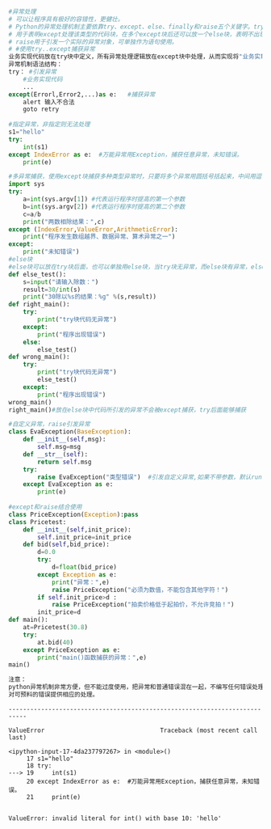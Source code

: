 

```python
#异常处理
# 可以让程序具有极好的容错性，更健壮。
# Python的异常处理机制主要依靠try、except、else、finally和raise五个关键字。try后面放置可能引发异常的代码块；except后对应异常类型和一个代码块，
# 用于表明except处理该类型的代码块，在多个except块后还可以放一个else块，表明不出现异常时还执行else块；最后还可以yield一个finally块，用于回收在try块里打开的物理资源。
# raise用于引发一个实际的异常对象，可单独作为语句使用。
# #使用try..except捕获异常
业务实现代码放在try块中定义，所有异常处理逻辑放在except块中处理，从而实现将"业务实现代码"和"错误处理代码分离"。
异常机制语法结构：
try： #引发异常
    #业务实现代码
    ...
except(Errorl,Error2,...)as e:   #捕获异常
    alert 输入不合法
    goto retry
    
#指定异常，非指定则无法处理
s1="hello"
try:
    int(s1)
except IndexError as e:  #万能异常用Exception，捕获任意异常，未知错误。
    print(e) 

#多异常捕获，使用except块捕获多种类型异常时，只要将多个异常用圆括号括起来，中间用逗号隔开即可。
import sys
try:
    a=int(sys.argv[1]) #代表运行程序时提高的第一个参数
    b=int(sys.argv[2]) #代表运行程序时提高的第二个参数
    c=a/b
    print("两数相除结果：",c)
except (IndexError,ValueError,ArithmeticError):
    print("程序发生数组越界、数据异常、算术异常之一")
except:
    print("未知错误")
#else块
#else块可以放在try块后面，也可以单独用else块，当try块无异常，而else块有异常，else块作用明显。
def else_test():
    s=input("请输入除数：")
    result=30/int(s)
    print("30除以%s的结果：%g" %(s,result))
def right_main():
    try:
        print("try块代码无异常")
    except:
        print("程序出现错误")
    else:
        else_test()
def wrong_main():
    try:
        print("try块代码无异常")
        else_test()
    except:
        print("程序出现错误")
wrong_main()
right_main()#放在else块中代码所引发的异常不会被except捕获，try后面能够捕获

#自定义异常，raise引发异常
class EvaException(BaseException):
    def __init__(self,msg):
        self.msg=msg
    def __str__(self):
        return self.msg
    try:
        raise EvaException("类型错误")  #引发自定义异常,如果不带参数，默认runtimeError。
    except EvaException as e:
        print(e)
        
#except和raise结合使用
class PriceException(Exception):pass
class Pricetest:
    def __init__(self,init_price):
        self.init_price=init_price
    def bid(self,bid_price):
        d=0.0
        try:
            d=float(bid_price)
        except Exception as e:
            print("异常：",e)
            raise PriceException("必须为数值，不能包含其他字符！")
        if self.init_price>d :
            raise PriceException("拍卖价格低于起拍价，不允许竞拍！")
        init_price=d
def main():
    at=Pricetest(30.8)
    try:
        at.bid(40)
    except PriceException as e:
        print("main()函数捕获的异常：",e)
main()

注意：
python异常机制非常方便，但不能过度使用，把异常和普通错误混在一起，不编写任何错误处理代码，以简单引发异常代替所有错误处理；但不能代替流程控制。
对可预料的错误提供相应的处理。
```


    ---------------------------------------------------------------------------

    ValueError                                Traceback (most recent call last)

    <ipython-input-17-4da237797267> in <module>()
         17 s1="hello"
         18 try:
    ---> 19     int(s1)
         20 except IndexError as e:  #万能异常用Exception，捕获任意异常，未知错误。
         21     print(e)
    

    ValueError: invalid literal for int() with base 10: 'hello'

